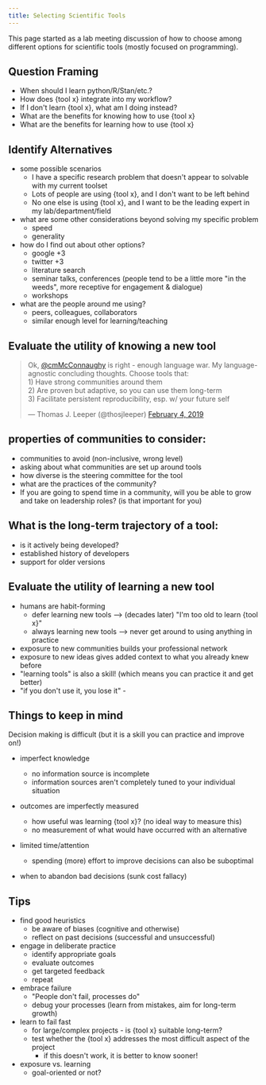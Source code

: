 ```yaml
---
title: Selecting Scientific Tools
---
```


This page started as a lab meeting discussion of how to choose among different options for scientific tools (mostly focused on programming).

## Question Framing

* When should I learn python/R/Stan/etc.?
* How does {tool x} integrate into my workflow?
* If I don't learn {tool x}, what am I doing instead?
* What are the benefits for knowing how to use {tool x}
* What are the benefits for learning how to use {tool x}

## Identify Alternatives

* some possible scenarios
  - I have a specific research problem that doesn't appear to solvable with my current toolset
  - Lots of people are using {tool x}, and I don't want to be left behind
  - No one else is using {tool x}, and I want to be the leading expert in my lab/department/field
* what are some other considerations beyond solving my specific problem
  - speed
  - generality
* how do I find out about other options?
  - google +3
  - twitter +3
  - literature search 
  - seminar talks, conferences (people tend to be a little more "in the weeds", more receptive for engagement & dialogue)
  - workshops
* what are the people around me using?
  - peers, colleagues, collaborators
  - similar enough level for learning/teaching 

## Evaluate the utility of knowing a new tool

<blockquote class="twitter-tweet" data-lang="en"><p lang="en" dir="ltr">Ok, <a href="https://twitter.com/cmMcConnaughy?ref_src=twsrc%5Etfw">@cmMcConnaughy</a> is right - enough language war. My language-agnostic concluding thoughts. Choose tools that:<br>1) Have strong communities around them<br>2) Are proven but adaptive, so you can use them long-term<br>3) Facilitate persistent reproducibility, esp. w/ your future self</p>&mdash; Thomas J. Leeper (@thosjleeper) <a href="https://twitter.com/thosjleeper/status/1092508246378713093?ref_src=twsrc%5Etfw">February 4, 2019</a></blockquote>
<script async src="https://platform.twitter.com/widgets.js" charset="utf-8"></script>

## properties of communities to consider:
* communities to avoid (non-inclusive, wrong level)
* asking about what communities are set up around tools
* how diverse is the steering committee for the tool
* what are the practices of the community?
* If you are going to spend time in a community, will you be able to grow and take on leadership roles? (is that important for you)

## What is the long-term trajectory of a tool:
* is it actively being developed?
* established history of developers
* support for older versions


## Evaluate the utility of learning a new tool

* humans are habit-forming
  - defer learning new tools --> (decades later) "I'm too old to learn {tool x}"
  - always learning new tools --> never get around to using anything in practice
* exposure to new communities builds your professional network
* exposure to new ideas gives added context to what you already knew before
* "learning tools" is also a skill! (which means you can practice it and get better)
* "if you don't use it, you lose it" - 


## Things to keep in mind

Decision making is difficult (but it is a skill you can practice and improve on!)

* imperfect knowledge
  - no information source is incomplete
  - information sources aren't completely tuned to your individual situation
* outcomes are imperfectly measured
  - how useful was learning {tool x}? (no ideal way to measure this)
  - no measurement of what would have occurred with an alternative
* limited time/attention
  - spending (more) effort to improve decisions can also be suboptimal

* when to abandon bad decisions (sunk cost fallacy)

## Tips

* find good heuristics
  - be aware of biases (cognitive and otherwise)
  - reflect on past decisions (successful and unsuccessful)
* engage in deliberate practice
  - identify appropriate goals
  - evaluate outcomes
  - get targeted feedback
  - repeat
* embrace failure
  - "People don't fail, processes do"
  - debug your processes (learn from mistakes, aim for long-term growth)
* learn to fail fast
  - for large/complex projects - is {tool x} suitable long-term?
  - test whether the {tool x} addresses the most difficult aspect of the project
    - if this doesn't work, it is better to know sooner!
* exposure vs. learning
  - goal-oriented or not?